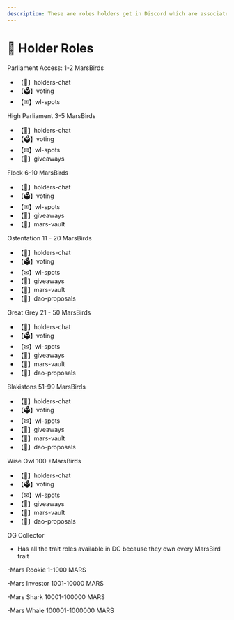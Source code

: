 ```yaml
---
description: These are roles holders get in Discord which are associated with perks
---
```


# 🦉 Holder Roles

Parliament Access: 1-2 MarsBirds

* 【🦉】holders-chat
* 【🗳】voting
* 【✉】wl-spots

High Parliament 3-5 MarsBirds

* 【🦉】holders-chat
* 【🗳】voting
* 【✉】wl-spots
* 【🎁】giveaways

Flock 6-10 MarsBirds

* 【🦉】holders-chat
* 【🗳】voting
* 【✉】wl-spots
* 【🎁】giveaways
* 【🔐】mars-vault

Ostentation 11 - 20 MarsBirds

* 【🦉】holders-chat
* 【🗳】voting
* 【✉】wl-spots
* 【🎁】giveaways
* 【🔐】mars-vault
* 【🏦】dao-proposals

Great Grey 21 - 50 MarsBirds

* 【🦉】holders-chat
* 【🗳】voting
* 【✉】wl-spots
* 【🎁】giveaways
* 【🔐】mars-vault
* 【🏦】dao-proposals

Blakistons 51-99 MarsBirds

* 【🦉】holders-chat
* 【🗳】voting
* 【✉】wl-spots
* 【🎁】giveaways
* 【🔐】mars-vault
* 【🏦】dao-proposals

Wise Owl 100 +MarsBirds

* 【🦉】holders-chat
* 【🗳】voting
* 【✉】wl-spots
* 【🎁】giveaways
* 【🔐】mars-vault
* 【🏦】dao-proposals

OG Collector

* Has all the trait roles available in DC because they own every MarsBird trait

\-Mars Rookie 1-1000 MARS

\-Mars Investor 1001-10000 MARS

\-Mars Shark 10001-100000 MARS

\-Mars Whale 100001-1000000 MARS
